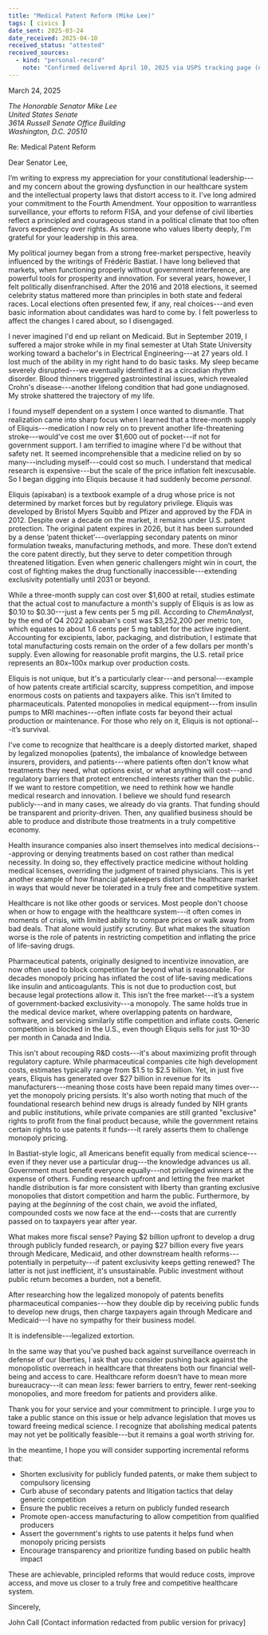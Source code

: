 ```yaml
---
title: "Medical Patent Reform (Mike Lee)"
tags: [ civics ]
date_sent: 2025-03-24
date_received: 2025-04-10
received_status: "attested"
received_sources:
  - kind: "personal-record"
    note: "Confirmed delivered April 10, 2025 via USPS tracking page (no copy preserved)."
---
```

March 24, 2025

<p><address>
The Honorable Senator Mike Lee<br/>
United States Senate<br/>
361A Russell Senate Office Building<br/>
Washington, D.C. 20510
</address><p>

Re: Medical Patent Reform

Dear Senator Lee,

I’m writing to express my appreciation for your constitutional leadership---and my concern about the growing dysfunction in our healthcare system and the intellectual property laws that distort access to it. I've long admired your commitment to the Fourth Amendment. Your opposition to warrantless surveillance, your efforts to reform FISA, and your defense of civil liberties reflect a principled and courageous stand in a political climate that too often favors expediency over rights. As someone who values liberty deeply, I'm grateful for your leadership in this area.

My political journey began from a strong free-market perspective, heavily influenced by the writings of Frédéric Bastiat. I have long believed that markets, when functioning properly without government interference, are powerful tools for prosperity and innovation. For several years, however, I felt politically disenfranchised. After the 2016 and 2018 elections, it seemed celebrity status mattered more than principles in both state and federal races. Local elections often presented few, if any, real choices---and even basic information about candidates was hard to come by. I felt powerless to affect the changes I cared about, so I disengaged.

I never imagined I'd end up reliant on Medicaid. But in September 2019, I suffered a major stroke while in my final semester at Utah State University working toward a bachelor's in Electrical Engineering---at 27 years old. I lost much of the ability in my right hand to do basic tasks. My sleep became severely disrupted---we eventually identified it as a circadian rhythm disorder. Blood thinners triggered gastrointestinal issues, which revealed Crohn's disease---another lifelong condition that had gone undiagnosed. My stroke shattered the trajectory of my life.

I found myself dependent on a system I once wanted to dismantle. That realization came into sharp focus when I learned that a three-month supply of Eliquis---medication I now rely on to prevent another life-threatening stroke---would've cost me over $1,600 out of pocket---if not for government support. I am terrified to imagine where I'd be without that safety net. It seemed incomprehensible that a medicine relied on by so many---including myself---could cost so much. I understand that medical research is expensive---but the scale of the price inflation felt inexcusable. So I began digging into Eliquis because it had suddenly become *personal*.

Eliquis (apixaban) is a textbook example of a drug whose price is not determined by market forces but by regulatory privilege. Eliquis was developed by Bristol Myers Squibb and Pfizer and approved by the FDA in 2012. Despite over a decade on the market, it remains under U.S. patent protection. The original patent expires in 2026, but it has been surrounded by a dense ‘patent thicket’---overlapping secondary patents on minor formulation tweaks, manufacturing methods, and more. These don’t extend the core patent directly, but they serve to deter competition through threatened litigation. Even when generic challengers might win in court, the cost of fighting makes the drug functionally inaccessible---extending exclusivity potentially until 2031 or beyond.

While a three-month supply can cost over $1,600 at retail, studies estimate that the actual cost to manufacture a month's supply of Eliquis is as low as $0.10 to $0.30---just a few cents per 5 mg pill. According to *ChemAnalyst*, by the end of Q4 2022 apixaban's cost was $3,252,200 per metric ton, which equates to about 1.6 cents per 5 mg tablet for the active ingredient. Accounting for excipients, labor, packaging, and distribution, I estimate that total manufacturing costs remain on the order of a few dollars per month's supply. Even allowing for reasonable profit margins, the U.S. retail price represents an 80x–100x markup over production costs.

Eliquis is not unique, but it's a particularly clear---and personal---example of how patents create artificial scarcity, suppress competition, and impose enormous costs on patients and taxpayers alike. This isn't limited to pharmaceuticals. Patented monopolies in medical equipment---from insulin pumps to MRI machines---often inflate costs far beyond their actual production or maintenance. For those who rely on it, Eliquis is not optional---it’s survival.

I've come to recognize that healthcare is a deeply distorted market, shaped by legalized monopolies (patents), the imbalance of knowledge between insurers, providers, and patients---where patients often don't know what treatments they need, what options exist, or what anything will cost---and regulatory barriers that protect entrenched interests rather than the public. If we want to restore competition, we need to rethink how we handle medical research and innovation. I believe we should fund research publicly---and in many cases, we already do via grants. That funding should be transparent and priority-driven. Then, any qualified business should be able to produce and distribute those treatments in a truly competitive economy.

Health insurance companies also insert themselves into medical decisions---approving or denying treatments based on cost rather than medical necessity. In doing so, they effectively practice medicine without holding medical licenses, overriding the judgment of trained physicians. This is yet another example of how financial gatekeepers distort the healthcare market in ways that would never be tolerated in a truly free and competitive system.

Healthcare is not like other goods or services. Most people don't choose when or how to engage with the healthcare system---it often comes in moments of crisis, with limited ability to compare prices or walk away from bad deals. That alone would justify scrutiny. But what makes the situation worse is the role of patents in restricting competition and inflating the price of life-saving drugs.

Pharmaceutical patents, originally designed to incentivize innovation, are now often used to block competition far beyond what is reasonable. For decades monopoly pricing has inflated the cost of life-saving medications like insulin and anticoagulants. This is not due to production cost, but because legal protections allow it. This isn’t the free market---it’s a system of government-backed exclusivity---a monopoly. The same holds true in the medical device market, where overlapping patents on hardware, software, and servicing similarly stifle competition and inflate costs. Generic competition is blocked in the U.S., even though Eliquis sells for just $10–$30 per month in Canada and India.

This isn't about recouping R&D costs---it's about maximizing profit through regulatory capture. While pharmaceutical companies cite high development costs, estimates typically range from $1.5 to $2.5 billion. Yet, in just five years, Eliquis has generated over $27 billion in revenue for its manufacturers---meaning those costs have been repaid many times over---yet the monopoly pricing persists. It's also worth noting that much of the foundational research behind new drugs is already funded by NIH grants and public institutions, while private companies are still granted "exclusive" rights to profit from the final product because, while the government retains certain rights to use patents it funds---it rarely asserts them to challenge monopoly pricing.

In Bastiat-style logic, all Americans benefit equally from medical science---even if they never use a particular drug---the knowledge advances us all. Government must benefit everyone equally---not privileged winners at the expense of others. Funding research upfront and letting the free market handle distribution is far more consistent with liberty than granting exclusive monopolies that distort competition and harm the public. Furthermore, by paying at the *beginning* of the cost chain, we avoid the inflated, compounded costs we now face at the end---costs that are currently passed on to taxpayers year after year.

What makes more fiscal sense? Paying $2 billion upfront to develop a drug through publicly funded research, or paying $27 billion every five years through Medicare, Medicaid, and other downstream health reforms---potentially in perpetuity---if patent exclusivity keeps getting renewed? The latter is not just inefficient, it's unsustainable. Public investment without public return becomes a burden, not a benefit.

After researching how the legalized monopoly of patents benefits pharmaceutical companies---how they double dip by receiving public funds to develop new drugs, then charge taxpayers again through Medicare and Medicaid---I have no sympathy for their business model.

It is indefensible---legalized extortion.

In the same way that you've pushed back against surveillance overreach in defense of our liberties, I ask that you consider pushing back against the monopolistic overreach in healthcare that threatens both our financial well-being and access to care. Healthcare reform doesn’t have to mean more bureaucracy---it can mean *less*: fewer barriers to entry, fewer rent-seeking monopolies, and more freedom for patients and providers alike.

Thank you for your service and your commitment to principle. I urge you to take a public stance on this issue or help advance legislation that moves us toward freeing medical science. I recognize that abolishing medical patents may not yet be politically feasible---but it remains a goal worth striving for.

In the meantime, I hope you will consider supporting incremental reforms that:

- Shorten exclusivity for publicly funded patents, or make them subject to compulsory licensing
- Curb abuse of secondary patents and litigation tactics that delay generic competition
- Ensure the public receives a return on publicly funded research
- Promote open-access manufacturing to allow competition from qualified producers
- Assert the government's rights to use patents it helps fund when monopoly pricing persists
- Encourage transparency and prioritize funding based on public health impact

These are achievable, principled reforms that would reduce costs, improve access, and move us closer to a truly free and competitive healthcare system.

Sincerely,

John Call
[Contact information redacted from public version for privacy]
